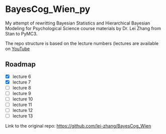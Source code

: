 # BayesCog_Wien_py
My attempt of rewritting Bayesian Statistics and Hierarchical Bayesian Modeling for Psychological Science course materials by Dr. Lei Zhang from Stan to PyMC3.

The repo structure is based on the lecture numbers (lectures are available on [YouTube](https://www.youtube.com/playlist?list=PLfRTb2z8k2x9gNBypgMIj3oNLF8lqM44-)
## Roadmap
- [x] lecture 6
- [x] lecture 7
- [ ] lecture 8
- [ ] lecture 9
- [ ] lecture 10
- [ ] lecture 11
- [ ] lecture 12
- [ ] lecture 13

Link to the original repo: https://github.com/lei-zhang/BayesCog_Wien
